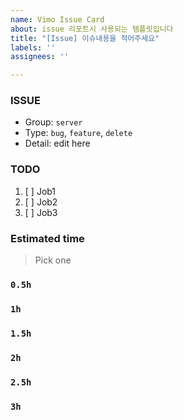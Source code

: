 ```yaml
---
name: Vimo Issue Card
about: issue 리포트시 사용되는 템플릿입니다
title: "[Issue] 이슈내용을 적어주세요"
labels: ''
assignees: ''

---
```


### ISSUE
- Group:  `server`
- Type: `bug`, `feature`, `delete`
- Detail: edit here

### TODO
1. [ ] Job1
2. [ ] Job2
3. [ ] Job3

### Estimated time
> Pick one
### `0.5h`
### `1h`
### `1.5h`
### `2h`
### `2.5h`
### `3h`
